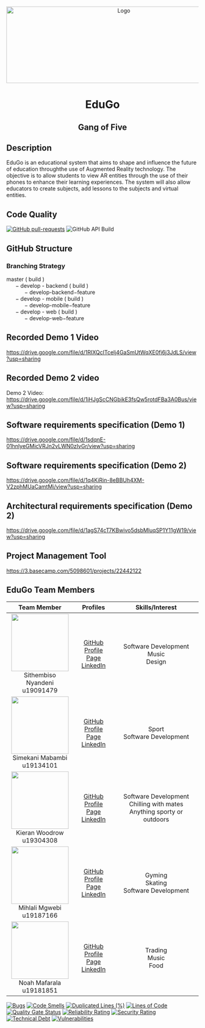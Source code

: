 

<br />

<p align="center">
  <a href="https://github.com/COS301-SE-2021/EduGo">
    <img src="https://edugo-files.s3.af-south-1.amazonaws.com/5dtlogo.png" alt="Logo" width="600" height="200">
  </a>
<h1 align="center">EduGo</h1>
<h2 align="center">Gang of Five</h2>

## Description 
EduGo is an educational system that aims to shape and influence the future of education throughthe use of Augmented Reality technology. The objective is to allow students to view AR entities through the use of their phones to enhance their learning experiences. The system will also allow educators to create subjects, add lessons to the subjects and virtual entities.

## Code Quality
[![GitHub pull-requests](https://img.shields.io/github/issues-pr/COS301-SE-2021/EduGo?label=Pull%20Requests)](https://github.com/COS301-SE-2021/EduGo/pulls)
![GitHub API Build](https://img.shields.io/github/workflow/status/COS301-SE-2021/EduGo/API%20Build?label=API%20Build)

## GitHub Structure

### Branching Strategy

master ( build )
</br>
&nbsp;&nbsp;&nbsp;&nbsp;&nbsp;&nbsp;− develop - backend ( build )
</br>
&nbsp;&nbsp;&nbsp;&nbsp;&nbsp;&nbsp;&nbsp;&nbsp;&nbsp;&nbsp;&nbsp;&nbsp;− develop-backend−feature 
</br>
&nbsp;&nbsp;&nbsp;&nbsp;&nbsp;&nbsp;− develop - mobile ( build )
</br>
&nbsp;&nbsp;&nbsp;&nbsp;&nbsp;&nbsp;&nbsp;&nbsp;&nbsp;&nbsp;&nbsp;&nbsp;− develop-mobile−feature 
</br>
&nbsp;&nbsp;&nbsp;&nbsp;&nbsp;&nbsp;− develop - web ( build )
</br>
&nbsp;&nbsp;&nbsp;&nbsp;&nbsp;&nbsp;&nbsp;&nbsp;&nbsp;&nbsp;&nbsp;&nbsp;− develop-web−feature 
</br>

## Recorded Demo 1 Video
https://drive.google.com/file/d/1RIXQcITcelj4GaSmUtWqXE0fi6j3JdLS/view?usp=sharing
## Recorded Demo 2 video
Demo 2 Video: https://drive.google.com/file/d/1iHJgScCNGbikE3fsQw5rotdFBa3A0Bus/view?usp=sharing
## Software requirements specification (Demo 1)
https://drive.google.com/file/d/1sdqnE-01hnlyeGMicVRJn2vLWN0zIvGr/view?usp=sharing
## Software requirements specification (Demo 2)
https://drive.google.com/file/d/1q4KiRin-8eBBUh4XM-V2zphMUaCamtMi/view?usp=sharing
## Architectural requirements specification (Demo 2)
https://drive.google.com/file/d/1agS74cT7KBwivo5dsbMluqSP1Y11gW19/view?usp=sharing
## Project Management Tool
https://3.basecamp.com/5098601/projects/22442122

## EduGo Team Members 

| **Team Member** | **Profiles** | **Skills/Interest**
| :-----: | :-----: | :-----: |
| [<img src="https://media-exp1.licdn.com/dms/image/C4E03AQGOsUA7Dr1GxA/profile-displayphoto-shrink_200_200/0/1614194042425?e=1624492800&v=beta&t=b-xFpjVa6o8i-DgHRc_IE8_mONN8fb-1aIKBvdyFkDE" width="150" height="150">](https://github.com/sthenyandeni "Sithembiso Nyandeni") <br/> Sithembiso Nyandeni <br/> u19091479 | [GitHub](https://github.com/sthenyandeni) <br/> [Profile Page](https://github.com/sthenyandeni) <br/> [LinkedIn](https://www.linkedin.com/in/sithembiso-nyandeni-b8884b1b2) <br/> | Software Development <br/> Music <br/> Design <br/>
| [<img src="https://media-exp3.licdn.com/dms/image/C4D03AQGR34cxgsGKQA/profile-displayphoto-shrink_800_800/0/1594897821188?e=1629936000&v=beta&t=huyr5KuwQbHtCmgw0lFj5kptZMKR2vDxahA6ZfES9pU" width="150" height="150">](https://github.com/simekani18 "Simekani Mabambi") <br/> Simekani Mabambi <br/> u19134101 | [GitHub](https://github.com/simekani18) <br/> [Profile Page](https://github.com/simekani18) <br/> [LinkedIn](https://www.linkedin.com/in/simekani/) <br/> |Sport <br/> Software Development <br/>
| [<img src="https://media-exp3.licdn.com/dms/image/C5603AQG9Us4gHtn-_g/profile-displayphoto-shrink_800_800/0/1624188366165?e=1629936000&v=beta&t=zkOQjOyaod1Eeby5dEnmvM3pNdr0wTF6wKA-VUQrFJE" width="150" height="150">](https://github.com/kieran-woodrow "Kieran Woodrow") <br/> Kieran Woodrow <br/> u19304308 | [GitHub](https://github.com/kieran-woodrow) <br/> [Profile Page](https://github.com/sthenyandeni) <br/> [LinkedIn](https://www.linkedin.com/in/kieran-woodrow-3b915b210/) <br/> | Software Development <br/> Chilling with mates <br/> Anything sporty or outdoors <br/>
| [<img src="https://media-exp3.licdn.com/dms/image/C4E03AQF2xPBrMsCF1w/profile-displayphoto-shrink_400_400/0/1615451522260?e=1629936000&v=beta&t=JcCWPFFa1WffhAFO4sVY1FSfpke33w5Xo3JGpHaG6-g" width="150" height="150">](https://github.com/MihlaliMgwebi "Mihlali Mgwebi") <br/> Mihlali Mgwebi <br/> u19187166 | [GitHub](https://github.com/MihlaliMgwebi) <br/> [Profile Page](https://github.com/MihlaliMgwebi) <br/> [LinkedIn](https://www.linkedin.com/in/mihlali-mgwebi-161a83208) <br/> | Gyming  <br/>Skating  <br/> Software Development <br/>
| [<img src="https://media-exp3.licdn.com/dms/image/C4D35AQFoYgKs60mqtw/profile-framedphoto-shrink_800_800/0/1613250996795?e=1624345200&v=beta&t=nS95m3HedWXeTmPYJ7SiciizutXqtWzVgkIvEjjMNJw" width="150" height="150">](https://github.com/Tshwarelo-Noah "Noah Mafarala") <br/> Noah Mafarala <br/> u19181851 | [GitHub](https://github.com/Tshwarelo-Noah) <br/> [Profile Page](https://github.com/Tshwarelo-Noah) <br/> [LinkedIn](https://www.linkedin.com/in/noah-mafaralala-815760178/) <br/> | Trading  <br/>Music  <br/> Food <br/>


[![Bugs](https://sonarcloud.io/api/project_badges/measure?project=COS301-SE-2021_EduGo&metric=bugs)](https://sonarcloud.io/dashboard?id=COS301-SE-2021_EduGo)
[![Code Smells](https://sonarcloud.io/api/project_badges/measure?project=COS301-SE-2021_EduGo&metric=code_smells)](https://sonarcloud.io/dashboard?id=COS301-SE-2021_EduGo)
[![Duplicated Lines (%)](https://sonarcloud.io/api/project_badges/measure?project=COS301-SE-2021_EduGo&metric=duplicated_lines_density)](https://sonarcloud.io/dashboard?id=COS301-SE-2021_EduGo)
[![Lines of Code](https://sonarcloud.io/api/project_badges/measure?project=COS301-SE-2021_EduGo&metric=ncloc)](https://sonarcloud.io/dashboard?id=COS301-SE-2021_EduGo)
[![Quality Gate Status](https://sonarcloud.io/api/project_badges/measure?project=COS301-SE-2021_EduGo&metric=alert_status)](https://sonarcloud.io/dashboard?id=COS301-SE-2021_EduGo)
[![Reliability Rating](https://sonarcloud.io/api/project_badges/measure?project=COS301-SE-2021_EduGo&metric=reliability_rating)](https://sonarcloud.io/dashboard?id=COS301-SE-2021_EduGo)
[![Security Rating](https://sonarcloud.io/api/project_badges/measure?project=COS301-SE-2021_EduGo&metric=security_rating)](https://sonarcloud.io/dashboard?id=COS301-SE-2021_EduGo)
[![Technical Debt](https://sonarcloud.io/api/project_badges/measure?project=COS301-SE-2021_EduGo&metric=sqale_index)](https://sonarcloud.io/dashboard?id=COS301-SE-2021_EduGo)
[![Vulnerabilities](https://sonarcloud.io/api/project_badges/measure?project=COS301-SE-2021_EduGo&metric=vulnerabilities)](https://sonarcloud.io/dashboard?id=COS301-SE-2021_EduGo)


